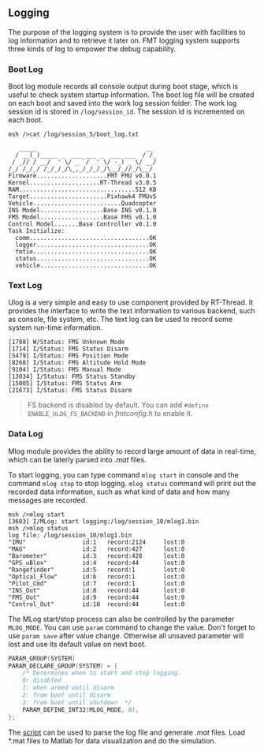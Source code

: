 
## Logging

The purpose of the logging system is to provide the user with facilities to log information and to retrieve it later on. FMT logging system supports three kinds of log to empower the debug capability.

### Boot Log

Boot log module records all console output during boot stage, which is useful to check system startup information. The boot log file will be created on each boot and saved into the work log session folder. The work log session id is stored in `/log/session_id`. The session id is incremented on each boot.

```
msh />cat /log/session_5/boot_log.txt

   _____                               __ 
  / __(_)_____ _  ___ ___ _  ___ ___  / /_
 / _// / __/  ' \/ _ `/  ' \/ -_) _ \/ __/
/_/ /_/_/ /_/_/_/\_,_/_/_/_/\__/_//_/\__/ 
Firmware....................FMT FMU v0.0.1
Kernel....................RT-Thread v3.0.5
RAM.................................512 KB
Target......................Pixhawk4 FMUv5
Vehicle.........................Quadcopter
INS Model..................Base INS v0.1.0
FMS Model..................Base FMS v0.1.0
Control Model.......Base Controller v0.1.0
Task Initialize:
  comm..................................OK
  logger................................OK
  fmtio.................................OK
  status................................OK
  vehicle...............................OK
```

### Text Log

Ulog is a very simple and easy to use component provided by RT-Thread. It provides the interface to write the text information to various backend, such as console, file system, etc. The text log can be used to record some system run-time information.

```
[1708] W/Status: FMS Unknown Mode
[1714] I/Status: FMS Status Disarm
[5479] I/Status: FMS Position Mode
[8268] I/Status: FMS Altitude Hold Mode
[9104] I/Status: FMS Manual Mode
[13034] I/Status: FMS Status Standby
[15005] I/Status: FMS Status Arm
[21673] I/Status: FMS Status Disarm
```

> FS backend is disabled by default. You can add `#define ENABLE_ULOG_FS_BACKEND` in *fmtconfig.h* to enable it.

### Data Log

Mlog module provides the ability to record large amount of data in real-time, which can be laterly parsed into *.mat* files. 

To start logging, you can type command `mlog start` in console and the command `mlog stop` to stop logging. `mlog status` command will print out the recorded data information, such as what kind of data and how many messages are recorded.

```
msh />mlog start
[3683] I/MLog: start logging:/log/session_10/mlog1.bin
msh />mlog status
log file: /log/session_10/mlog1.bin
"IMU"                id:1   record:2124     lost:0
"MAG"                id:2   record:427      lost:0
"Barometer"          id:3   record:428      lost:0
"GPS_uBlox"          id:4   record:44       lost:0
"Rangefinder"        id:5   record:1        lost:0
"Optical_Flow"       id:6   record:1        lost:0
"Pilot_Cmd"          id:7   record:1        lost:0
"INS_Out"            id:8   record:44       lost:0
"FMS_Out"            id:9   record:44       lost:0
"Control_Out"        id:10  record:44       lost:0
```

The MLog start/stop process can also be controlled by the parameter `MLOG_MODE`. You can use `param` command to change the value. Don't forget to use `param save` after value change. Otherwise all unsaved parameter will lost and use its default value on next boot.

```c
PARAM_GROUP(SYSTEM)
PARAM_DECLARE_GROUP(SYSTEM) = {
    /* Determines when to start and stop logging.
	0: disabled
	1: when armed until disarm
	2: from boot until disarm
	3: from boot until shutdown  */
    PARAM_DEFINE_INT32(MLOG_MODE, 0),
};
```

The [script](https://github.com/Firmament-Autopilot/FMT-Model/blob/master/utils/log_parser/parse_mlog.m) can be used to parse the log file and generate *.mat* files. Load *.mat files to Matlab for data visualization and do the simulation.
